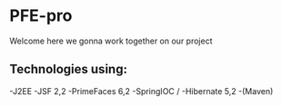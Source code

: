# PFE-pro
Welcome here we gonna work together on our project
## Technologies using:
-J2EE
-JSF 2,2
-PrimeFaces 6,2
-SpringIOC /
-Hibernate 5,2
-(Maven)
